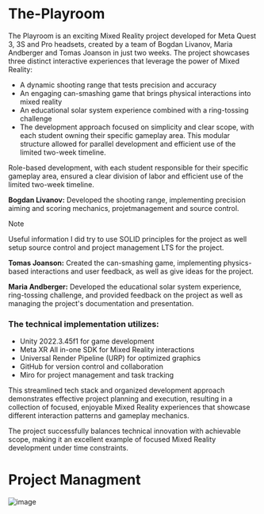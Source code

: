 # The-Playroom
 
The Playroom is an exciting Mixed Reality project developed for Meta Quest 3, 3S and Pro headsets, created by a team of Bogdan Livanov, Maria  Andberger and Tomas Joanson in just two weeks. The project showcases three distinct interactive experiences that leverage the power of Mixed Reality:

* A dynamic shooting range that tests precision and accuracy
* An engaging can-smashing game that brings physical interactions into mixed reality
* An educational solar system experience combined with a ring-tossing challenge
* The development approach focused on simplicity and clear scope, with each student owning their specific gameplay area. This modular structure allowed for parallel development and efficient use of the limited two-week timeline.

Role-based development, with each student responsible for their specific gameplay area, ensured a clear division of labor and efficient use of the limited two-week timeline.

**Bogdan Livanov:**
Developed the shooting range, implementing precision aiming and scoring mechanics, projetmanagement and source control.

> [!NOTE]
> Useful information I did try to use SOLID principles for the project as well setup source control and project management LTS for the project.

**Tomas Joanson:**
Created the can-smashing game, implementing physics-based interactions and user feedback, as well as give ideas for the project.

**Maria Andberger:**
Developed the educational solar system experience, ring-tossing challenge, and provided feedback on the project as well as managing the project's documentation and presentation.

### The technical implementation utilizes:

* Unity 2022.3.45f1 for game development
* Meta XR All in-one SDK for Mixed Reality interactions
* Universal Render Pipeline (URP) for optimized graphics
* GitHub for version control and collaboration
* Miro for project management and task tracking

This streamlined tech stack and organized development approach demonstrates effective project planning and execution, resulting in a collection of focused, enjoyable Mixed Reality experiences that showcase different interaction patterns and gameplay mechanics.

The project successfully balances technical innovation with achievable scope, making it an excellent example of focused Mixed Reality development under time constraints.


# Project Managment
![image](https://github.com/user-attachments/assets/459ab239-fd93-4cd2-86d1-4b7ff36f4880)
